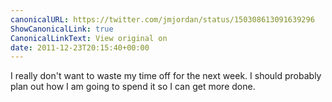 ```yaml
---
canonicalURL: https://twitter.com/jmjordan/status/150308613091639296
ShowCanonicalLink: true
CanonicalLinkText: View original on
date: 2011-12-23T20:15:40+00:00
---
```

I really don't want to waste my time off for the next week. I should probably plan out how I am going to spend it so I can get more done.